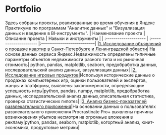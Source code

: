 # Portfolio
Здесь собраны проекты, реализованные во время обучения в Яндекс Практикуме по программам "Аналитик данных" и "Визуализация данных и введение в BI-инструменты". 
| Наименование проекта | Описание проекта | Навыки и инструменты |
| :-------------------- | :--------------------- |:---------------------------|
|[1. Исследование объявлений о продаже квартир в Санкт-Петербурге и Ленинградской области](https://github.com/YanaBogacheva/Portfolio/tree/main/1.%20Real%20estate)| На основе данных сервиса Яндекс.Недвижимость определены типичные параметры объектов недвижимости разного типа и их рыночная стоимость| python, pandas, matplotlib, seaborn, предобработка данных, исследовательский анализ данных, визуализация данных|
|[2. Исследование игровых продуктов](https://github.com/YanaBogacheva/Portfolio/blob/main/2.%20Games/Games.ipynb)|Используя исторические данные о продажах компьютерных игр, оценки пользователей и экспертов, жанры и платформы, выявлены закономерности, определяющие успешность игры|python, pandas, numpy, matplotlib, предобработка данных, исследовательский анализ данных,описательная статистика, проверка статистических гипотез|
|[3. Анализ бизнес-показателей развлекательного приложения](https://github.com/YanaBogacheva/Portfolio/blob/main/3.%20Business%20metrics/Business%20metrics.ipynb)|На основании данных о пользователях развлекательного приложения Procrastinate Pro+ выявлены причины возникновения убытков несмотря на огромные вложения в рекламу|python, pandas, seaborn, matplotlib, когортный анализ, юнит-экономика, продуктовые метрики|